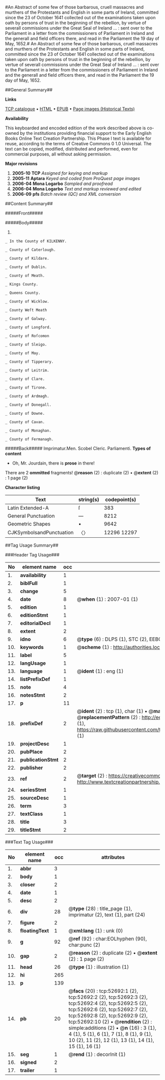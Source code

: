 #An Abstract of some few of those barbarous, cruell massacres and murthers of the Protestants and English in some parts of Ireland, committed since the 23 of October 1641 collected out of the examinations taken upon oath by persons of trust in the beginning of the rebellion, by vertue of severall commissions under the Great Seal of Ireland ... : sent over to the Parliament in a letter from the commissioners of Parliament in Ireland and the generall and field officers there, and read in the Parliament the 19 day of May, 1652.#
An Abstract of some few of those barbarous, cruell massacres and murthers of the Protestants and English in some parts of Ireland, committed since the 23 of October 1641 collected out of the examinations taken upon oath by persons of trust in the beginning of the rebellion, by vertue of severall commissions under the Great Seal of Ireland ... : sent over to the Parliament in a letter from the commissioners of Parliament in Ireland and the generall and field officers there, and read in the Parliament the 19 day of May, 1652.

##General Summary##

**Links**

[TCP catalogue](http://www.ota.ox.ac.uk/tcp/)  • 
[HTML](http://tei.it.ox.ac.uk/tcp/Texts-HTML/free/A23/A23833.html)  • 
[EPUB](http://tei.it.ox.ac.uk/tcp/Texts-EPUB/free/A23/A23833.epub) • 
[Page images (Historical Texts)](https://data.historicaltexts.jisc.ac.uk/view?pubId=eebo-12028032e&pageId=eebo-12028032e-52692-1)

**Availability**

This keyboarded and encoded edition of the
	       work described above is co-owned by the institutions
	       providing financial support to the Early English Books
	       Online Text Creation Partnership. This Phase I text is
	       available for reuse, according to the terms of Creative
	       Commons 0 1.0 Universal. The text can be copied,
	       modified, distributed and performed, even for
	       commercial purposes, all without asking permission.

**Major revisions**

1. __2005-10__ __TCP__ *Assigned for keying and markup*
1. __2005-11__ __Aptara__ *Keyed and coded from ProQuest page images*
1. __2006-04__ __Mona Logarbo__ *Sampled and proofread*
1. __2006-04__ __Mona Logarbo__ *Text and markup reviewed and edited*
1. __2006-09__ __pfs__ *Batch review (QC) and XML conversion*

##Content Summary##

#####Front#####

#####Body#####

1. 

    _ In the County of KILKENNY.

    _ County of Caterlough.

    _ County of Kildare.

    _ County of Dublin.

    _ County of Meath.

    _ Kings County.

    _ Queens County.

    _ County of Wicklow.

    _ County Weſt Meath

    _ County of Galway.

    _ County of Longford.

    _ County of Roſcomon

    _ County of Sleigo.

    _ County of May.

    _ County of Tipperary.

    _ County of Leitrim.

    _ County of Clare.

    _ County of Tirone.

    _ County of Ardmagh.

    _ County of Donegall.

    _ County of Downe.

    _ County of Cavan.

    _ County of Monaghan.

    _ County of Fermanagh.

#####Back#####
Imprimatur.Men. Scobel Cleric. Parliamenti.
**Types of content**

  * Oh, Mr. Jourdain, there is **prose** in there!

There are 2 **ommitted** fragments! 
 @__reason__ (2) : duplicate (2)  •  @__extent__ (2) : 1 page (2)

**Character listing**


|Text|string(s)|codepoint(s)|
|---|---|---|
|Latin Extended-A|ſ|383|
|General Punctuation|—|8212|
|Geometric Shapes|▪|9642|
|CJKSymbolsandPunctuation|〈〉|12296 12297|

##Tag Usage Summary##

###Header Tag Usage###

|No|element name|occ|attributes|
|---|---|---|---|
|1.|__availability__|1||
|2.|__biblFull__|1||
|3.|__change__|5||
|4.|__date__|8| @__when__ (1) : 2007-01 (1)|
|5.|__edition__|1||
|6.|__editionStmt__|1||
|7.|__editorialDecl__|1||
|8.|__extent__|2||
|9.|__idno__|6| @__type__ (6) : DLPS (1), STC (2), EEBO-CITATION (1), OCLC (1), VID (1)|
|10.|__keywords__|1| @__scheme__ (1) : http://authorities.loc.gov/ (1)|
|11.|__label__|5||
|12.|__langUsage__|1||
|13.|__language__|1| @__ident__ (1) : eng (1)|
|14.|__listPrefixDef__|1||
|15.|__note__|4||
|16.|__notesStmt__|2||
|17.|__p__|11||
|18.|__prefixDef__|2| @__ident__ (2) : tcp (1), char (1)  •  @__matchPattern__ (2) : ([0-9\-]+):([0-9IVX]+) (1), (.+) (1)  •  @__replacementPattern__ (2) : http://eebo.chadwyck.com/downloadtiff?vid=$1&page=$2 (1), https://raw.githubusercontent.com/textcreationpartnership/Texts/master/tcpchars.xml#$1 (1)|
|19.|__projectDesc__|1||
|20.|__pubPlace__|2||
|21.|__publicationStmt__|2||
|22.|__publisher__|2||
|23.|__ref__|2| @__target__ (2) : https://creativecommons.org/publicdomain/zero/1.0/ (1), http://www.textcreationpartnership.org/docs/. (1)|
|24.|__seriesStmt__|1||
|25.|__sourceDesc__|1||
|26.|__term__|3||
|27.|__textClass__|1||
|28.|__title__|3||
|29.|__titleStmt__|2||


###Text Tag Usage###

|No|element name|occ|attributes|
|---|---|---|---|
|1.|__abbr__|3||
|2.|__body__|1||
|3.|__closer__|2||
|4.|__date__|1||
|5.|__desc__|2||
|6.|__div__|28| @__type__ (28) : title_page (1), imprimatur (2), text (1), part (24)|
|7.|__figure__|2||
|8.|__floatingText__|1| @__xml:lang__ (1) : unk (0)|
|9.|__g__|92| @__ref__ (92) : char:EOLhyphen (90), char:punc (2)|
|10.|__gap__|2| @__reason__ (2) : duplicate (2)  •  @__extent__ (2) : 1 page (2)|
|11.|__head__|26| @__type__ (1) : illustration (1)|
|12.|__hi__|265||
|13.|__p__|139||
|14.|__pb__|20| @__facs__ (20) : tcp:52692:1 (2), tcp:52692:2 (2), tcp:52692:3 (2), tcp:52692:4 (2), tcp:52692:5 (2), tcp:52692:6 (2), tcp:52692:7 (2), tcp:52692:8 (2), tcp:52692:9 (2), tcp:52692:10 (2)  •  @__rendition__ (2) : simple:additions (2)  •  @__n__ (16) : 3 (1), 4 (1), 5 (1), 6 (1), 7 (1), 8 (1), 9 (1), 10 (2), 11 (2), 12 (1), 13 (1), 14 (1), 15 (1), 16 (1)|
|15.|__seg__|1| @__rend__ (1) : decorInit (1)|
|16.|__signed__|2||
|17.|__trailer__|1||
